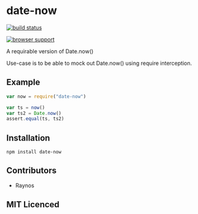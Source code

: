# date-now

[![build status][1]][2]

[![browser support][3]][4]

A requirable version of Date.now()

Use-case is to be able to mock out Date.now() using require interception.

## Example

```js
var now = require("date-now")

var ts = now()
var ts2 = Date.now()
assert.equal(ts, ts2)
```

## Installation

`npm install date-now`

## Contributors

 - Raynos

## MIT Licenced

  [1]: https://secure.travis-ci.org/Colingo/date-now.png
  [2]: http://travis-ci.org/Colingo/date-now
  [3]: http://ci.testling.com/Colingo/date-now.png
  [4]: http://ci.testling.com/Colingo/date-now
